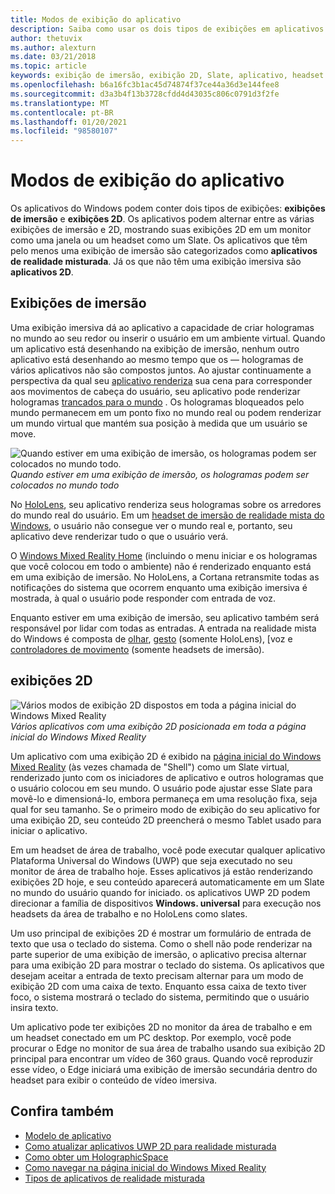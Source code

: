 ```yaml
---
title: Modos de exibição do aplicativo
description: Saiba como usar os dois tipos de exibições em aplicativos de realidade mista do Windows – exibições de imersão e exibições 2D.
author: thetuvix
ms.author: alexturn
ms.date: 03/21/2018
ms.topic: article
keywords: exibição de imersão, exibição 2D, Slate, aplicativo, headset de realidade misturada, headset de realidade mista do Windows, headset de realidade virtual, HoloLens, MRTK, kit de ferramentas de realidade misturada
ms.openlocfilehash: b6a16fc3b1ac45d74874f37ce44a36d3e144fee8
ms.sourcegitcommit: d3a3b4f13b3728cfdd4d43035c806c0791d3f2fe
ms.translationtype: MT
ms.contentlocale: pt-BR
ms.lasthandoff: 01/20/2021
ms.locfileid: "98580107"
---
```

# <a name="app-views"></a>Modos de exibição do aplicativo

Os aplicativos do Windows podem conter dois tipos de exibições: **exibições de imersão** e **exibições 2D**. Os aplicativos podem alternar entre as várias exibições de imersão e 2D, mostrando suas exibições 2D em um monitor como uma janela ou um headset como um Slate. Os aplicativos que têm pelo menos uma exibição de imersão são categorizados como **aplicativos de realidade misturada**. Já os que não têm uma exibição imersiva são **aplicativos 2D**.

## <a name="immersive-views"></a>Exibições de imersão

Uma exibição imersiva dá ao aplicativo a capacidade de criar hologramas no mundo ao seu redor ou inserir o usuário em um ambiente virtual. Quando um aplicativo está desenhando na exibição de imersão, nenhum outro aplicativo está desenhando ao mesmo tempo que os &mdash; hologramas de vários aplicativos não são compostos juntos. Ao ajustar continuamente a perspectiva da qual seu [aplicativo renderiza](../develop/platform-capabilities-and-apis/rendering.md) sua cena para corresponder aos movimentos de cabeça do usuário, seu aplicativo pode renderizar hologramas [trancados para o mundo](coordinate-systems.md) . Os hologramas bloqueados pelo mundo permanecem em um ponto fixo no mundo real ou podem renderizar um mundo virtual que mantém sua posição à medida que um usuário se move.

![Quando estiver em uma exibição de imersão, os hologramas podem ser colocados no mundo todo.](images/designoverview-940px.jpg)<br>
*Quando estiver em uma exibição de imersão, os hologramas podem ser colocados no mundo todo*

No [HoloLens](/hololens/hololens1-hardware), seu aplicativo renderiza seus hologramas sobre os arredores do mundo real do usuário. Em um [headset de imersão de realidade mista do Windows](../discover/immersive-headset-hardware-details.md), o usuário não consegue ver o mundo real e, portanto, seu aplicativo deve renderizar tudo o que o usuário verá.

O [Windows Mixed Reality Home](../discover/navigating-the-windows-mixed-reality-home.md) (incluindo o menu iniciar e os hologramas que você colocou em todo o ambiente) não é renderizado enquanto está em uma exibição de imersão. No HoloLens, a Cortana retransmite todas as notificações do sistema que ocorrem enquanto uma exibição imersiva é mostrada, à qual o usuário pode responder com entrada de voz.

Enquanto estiver em uma exibição de imersão, seu aplicativo também será responsável por lidar com todas as entradas. A entrada na realidade mista do Windows é composta de [olhar](gaze-and-commit.md), [gesto](gaze-and-commit.md#composite-gestures) (somente HoloLens), [voz e [controladores de movimento](motion-controllers.md) (somente headsets de imersão).

## <a name="2d-views"></a>exibições 2D

![Vários modos de exibição 2D dispostos em toda a página inicial do Windows Mixed Reality](images/teleportation-940px.png)<br>
*Vários aplicativos com uma exibição 2D posicionada em toda a página inicial do Windows Mixed Reality*

Um aplicativo com uma exibição 2D é exibido na [página inicial do Windows Mixed Reality](../discover/navigating-the-windows-mixed-reality-home.md) (às vezes chamada de "Shell") como um Slate virtual, renderizado junto com os iniciadores de aplicativo e outros hologramas que o usuário colocou em seu mundo. O usuário pode ajustar esse Slate para movê-lo e dimensioná-lo, embora permaneça em uma resolução fixa, seja qual for seu tamanho. Se o primeiro modo de exibição do seu aplicativo for uma exibição 2D, seu conteúdo 2D preencherá o mesmo Tablet usado para iniciar o aplicativo.

Em um headset de área de trabalho, você pode executar qualquer aplicativo Plataforma Universal do Windows (UWP) que seja executado no seu monitor de área de trabalho hoje. Esses aplicativos já estão renderizando exibições 2D hoje, e seu conteúdo aparecerá automaticamente em um Slate no mundo do usuário quando for iniciado. os aplicativos UWP 2D podem direcionar a família de dispositivos **Windows. universal** para execução nos headsets da área de trabalho e no HoloLens como slates.

Um uso principal de exibições 2D é mostrar um formulário de entrada de texto que usa o teclado do sistema. Como o shell não pode renderizar na parte superior de uma exibição de imersão, o aplicativo precisa alternar para uma exibição 2D para mostrar o teclado do sistema. Os aplicativos que desejam aceitar a entrada de texto precisam alternar para um modo de exibição 2D com uma caixa de texto. Enquanto essa caixa de texto tiver foco, o sistema mostrará o teclado do sistema, permitindo que o usuário insira texto.

Um aplicativo pode ter exibições 2D no monitor da área de trabalho e em um headset conectado em um PC desktop. Por exemplo, você pode procurar o Edge no monitor de sua área de trabalho usando sua exibição 2D principal para encontrar um vídeo de 360 graus. Quando você reproduzir esse vídeo, o Edge iniciará uma exibição de imersão secundária dentro do headset para exibir o conteúdo de vídeo imersiva.

## <a name="see-also"></a>Confira também

* [Modelo de aplicativo](app-model.md)
* [Como atualizar aplicativos UWP 2D para realidade misturada](../develop/porting-apps/building-2d-apps.md)
* [Como obter um HolographicSpace](../develop/native/getting-a-holographicspace.md)
* [Como navegar na página inicial do Windows Mixed Reality](../discover/navigating-the-windows-mixed-reality-home.md)
* [Tipos de aplicativos de realidade misturada](types-of-mixed-reality-apps.md)
